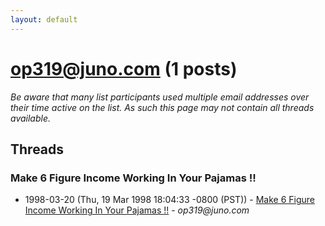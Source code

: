 ```yaml
---
layout: default
---
```


# op319@juno.com (1 posts)

_Be aware that many list participants used multiple email addresses over their time active on the list. As such this page may not contain all threads available._

## Threads

### Make 6 Figure Income Working In Your Pajamas !!
+ 1998-03-20 (Thu, 19 Mar 1998 18:04:33 -0800 (PST)) - [Make 6 Figure Income Working In Your Pajamas !!](/archive/1998/03/3b9c25bb854191d675ad3fd2b24c238dd709f114d4ef877c24e69e3f84e6b688) - _op319@juno.com_

